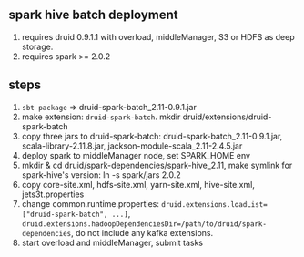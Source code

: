 ## spark hive batch deployment

1. requires druid 0.9.1.1 with overload, middleManager, S3 or HDFS as deep storage.
2. requires spark >= 2.0.2

## steps
1. `sbt package` => druid-spark-batch_2.11-0.9.1.jar
2. make extension: `druid-spark-batch`. mkdir druid/extensions/druid-spark-batch
3. copy three jars to druid-spark-batch: druid-spark-batch_2.11-0.9.1.jar, scala-library-2.11.8.jar, jackson-module-scala_2.11-2.4.5.jar
4. deploy spark to middleManager node, set SPARK_HOME env
5. mkdir & cd druid/spark-dependencies/spark-hive_2.11, make symlink for spark-hive's version: ln -s spark/jars 2.0.2
6. copy core-site.xml, hdfs-site.xml, yarn-site.xml, hive-site.xml, jets3t.properties
7. change common.runtime.properties: `druid.extensions.loadList=["druid-spark-batch", ...]`, `druid.extensions.hadoopDependenciesDir=/path/to/druid/spark-dependencies`, do not include any kafka extensions.
8. start overload and middleManager, submit tasks